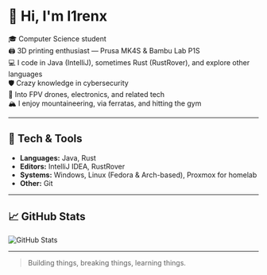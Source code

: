 # 👋 Hi, I'm l1renx

🎓 Computer Science student  
🖨️ 3D printing enthusiast — Prusa MK4S & Bambu Lab P1S  
💻 I code in Java (IntelliJ), sometimes Rust (RustRover), and explore other languages  
🛡️ Crazy knowledge in cybersecurity  
📡 Into FPV drones, electronics, and related tech  
🏔️ I enjoy mountaineering, via ferratas, and hitting the gym

---

## 🔧 Tech & Tools

- **Languages:** Java, Rust  
- **Editors:** IntelliJ IDEA, RustRover  
- **Systems:** Windows, Linux (Fedora & Arch-based), Proxmox for homelab  
- **Other:** Git

---

## 📈 GitHub Stats

![GitHub Stats](https://github-readme-stats.vercel.app/api?username=l1renx0&show_icons=true&theme=tokyonight)

---

> Building things, breaking things, learning things.

